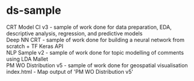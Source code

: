 # ds-sample
CRT Model CI v3 - sample of work done for data preparation, EDA, descriptive analysis, regression, and predictive models\
Deep NN CRT - sample of work done for building a neural network from scratch + TF Keras API\
NLP Sample v2 - sample of work done for topic modelling of comments using LDA Mallet\
PM WO Distribution v5 - sample of work done for geospatial visualisation\
index.html - Map output of 'PM WO Distribution v5'
